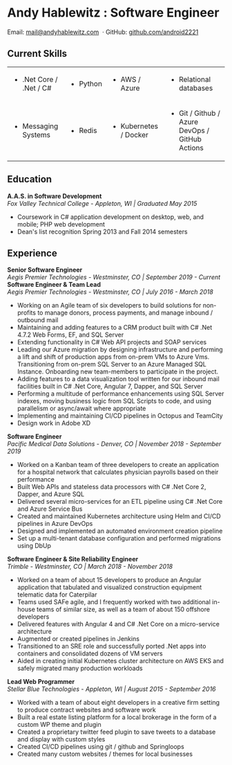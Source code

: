 # Andy Hablewitz : Software Engineer

<div class="contact-info">
<span>Email:</span> <a href="mailto:mail@andyhablewitz.com">mail@andyhablewitz.com</a>
<span>&nbsp·&nbsp</span><span>GitHub:</span> <a target="_blank" href="https://github.com/android2221">github.com/android2221</a>
</div>

## **Current Skills**
<table>
<tr>
<td>
<ul><li>.Net Core / .Net / C#</li></ul</ul><ul>
</td>
<td><ul><li>Python</li></ul></td>
<td><ul><li>AWS / Azure</li></ul></td>
<td><ul><li>Relational databases</li></ul></td>
</tr>
<tr>
<td><ul><li>Messaging Systems</li></ul></td>
<td><ul><li>Redis</li></ul></td>
<td><ul><li>Kubernetes / Docker</li></ul></td>
<td><ul><li>Git / Github / Azure DevOps / GitHub Actions</li></ul></td>
</table>


## **Education**
**A.A.S. in Software Development**  
*Fox Valley Technical College - Appleton, WI | Graduated May 2015*

- Coursework in C# application development on desktop, web, and mobile; PHP web development
- Dean's list recognition Spring 2013 and Fall 2014 semesters

## **Experience**

**Senior Software Engineer**  
*Aegis Premier Technologies - Westminster, CO | September 2019 - Current*  
**Software Engineer & Team Lead**  
*Aegis Premier Technologies - Westminster, CO  | July 2016 - March 2018*

- Working on an Agile team of six developers to build solutions for non-profits to manage donors, process payments, and manage inbound / outbound mail
- Maintaining and adding features to a CRM product built with C# .Net 4.7.2 Web Forms, EF, and SQL Server
- Extending functionality in C# Web API projects and SOAP services
- Leading our Azure migration by designing infrastructure and performing a lift and shift of production apps from on-prem VMs to Azure Vms. Transitioning from on-prem SQL Server to an Azure Managed SQL Instance. Onboarding new team-members to participate in the project.
- Adding features to a data visualization tool written for our inbound mail facilities built in C# .Net Core, Angular 7, Dapper, and SQL Server
- Performing a multitude of performance enhancements using SQL Server indexes, moving business logic from SQL Scripts to code, and using parallelism or async/await where appropriate
- Implementing and maintaining CI/CD pipelines in Octopus and TeamCity
- Design work in Adobe XD

**Software Engineer**  
*Pacific Medical Data Solutions - Denver, CO | November 2018 - September 2019*

- Worked on a Kanban team of three developers to create an application for a hospital network that calculates physician payrolls based on their performance 
- Built Web APIs and stateless data processors with C# .Net Core 2, Dapper, and Azure SQL
- Delivered several micro-services for an ETL pipeline using C# .Net Core and Azure Service Bus
- Created and maintained Kubernetes architecture using Helm and CI/CD pipelines in Azure DevOps
- Designed and implemented an automated environment creation pipeline 
- Set up a multi-tenant database configuration and performed migrations using DbUp

**Software Engineer & Site Reliability Engineer**  
*Trimble - Westminster, CO | March 2018 - November 2018*

- Worked on a team of about 15 developers to produce an Angular application that tabulated and visualized construction equipment telematic data for Caterpilar
- Teams used SAFe agile, and I frequently worked with two additional in-house teams of similar size, as well as a team of about 150 offshore developers
- Delivered features with Angular 4 and C# .Net Core on a micro-service architecture
- Augmented or created pipelines in Jenkins
- Transitioned to an SRE role and successfully ported .Net apps into containers and consolidated dozens of VM servers 
- Aided in creating initial Kubernetes cluster architecture on AWS EKS and safely migrated many production workloads

**Lead Web Programmer**  
*Stellar Blue Technologies - Appleton, WI | August 2015 - September 2016*

- Worked with a team of about eight developers in a creative firm setting to produce contract websites and software work
- Built a real estate listing platform for a local brokerage in the form of a custom WP theme and plugin
- Created a proprietary twitter feed plugin to save tweets to a database and display with custom styles
- Created CI/CD pipelines using git / github and Springloops
- Created many custom websites / themes for local businesses
  